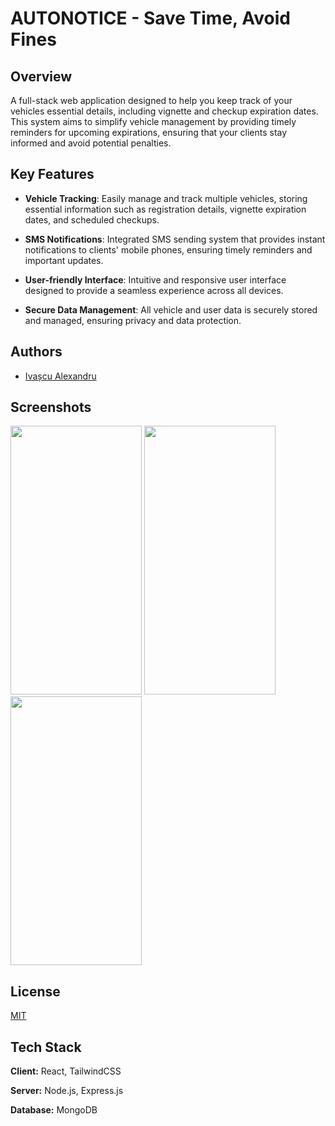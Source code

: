 
# AUTONOTICE - Save Time, Avoid Fines

## Overview

A full-stack web application designed to help you keep track of your vehicles essential details, including vignette and checkup expiration dates. This system aims to simplify vehicle management by providing timely reminders for upcoming expirations, ensuring that your clients stay informed and avoid potential penalties.

## Key Features

* **Vehicle Tracking**: Easily manage and track multiple vehicles, storing essential information such as registration details, vignette expiration dates, and scheduled checkups.

* **SMS Notifications**: Integrated SMS sending system that provides instant notifications to clients' mobile phones, ensuring timely reminders and important updates.

* **User-friendly Interface**: Intuitive and responsive user interface designed to provide a seamless experience across all devices.

* **Secure Data Management**: All vehicle and user data is securely stored and managed, ensuring privacy and data protection.

## Authors

- [Ivașcu Alexandru](https://www.linkedin.com/in/ivsalex/)


## Screenshots

<img src="https://i.imgur.com/NPC2xLr.png" width="210" height="430">  <img src="https://i.imgur.com/aJcodvI.png" width="210" height="430"> <img src="[https://i.imgur.com/aJcodvI.png](https://i.imgur.com/jPrxUTk.png)" width="210" height="430">

## License

[MIT](https://choosealicense.com/licenses/mit/)

## Tech Stack

**Client:** React, TailwindCSS

**Server:** Node.js, Express.js

**Database:** MongoDB
